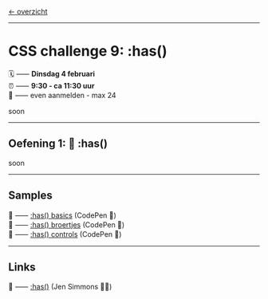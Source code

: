 [← overzicht](CHALLENGES.md)

---

# CSS challenge 9: :has()

🗓️ ⸺ **Dinsdag 4 februari**  
⏰ ⸺ **9:30 - ca 11:30 uur**  
🙋 ⸺ even aanmelden - max 24  

soon  

---

## Oefening 1: 🎉 :has()

soon

---
 
## Samples

🎯 ⸺ [:has() basics](https://codepen.io/shooft/pen/OJdwJBL) (CodePen 🎠)  
🎯 ⸺ [:has() broertjes](https://codepen.io/shooft/pen/NWoBPKr) (CodePen 🎠)  
🎯 ⸺ [:has() controls](https://codepen.io/shooft/pen/oNmMgNm) (CodePen 🎠)  

---

## Links

🎯 ⸺ [:has()](https://webkit.org/blog/13096/css-has-pseudo-class/) (Jen Simmons 🦹‍♀️)  